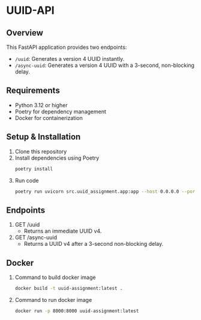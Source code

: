# UUID-API

## Overview
This FastAPI application provides two endpoints:
- `/uuid`: Generates a version 4 UUID instantly.
- `/async-uuid`: Generates a version 4 UUID with a 3-second, non-blocking delay.

## Requirements
- Python 3.12 or higher
- Poetry for dependency management
- Docker for containerization

## Setup & Installation
1. Clone this repository
2. Install dependencies using Poetry
    ```bash
    poetry install
3. Run code
    ```bash
    poetry run uvicorn src.uuid_assignment.app:app --host 0.0.0.0 --port 8000;  

## Endpoints
1. GET /uuid
    - Returns an immediate UUID v4.
2. GET /async-uuid
    - Returns a UUID v4 after a 3-second non-blocking delay.

## Docker

1. Command to build docker image
    ```bash
    docker build -t uuid-assignment:latest .
    ```
2. Command to run docker image
    ```bash
    docker run -p 8000:8000 uuid-assignment:latest
    ```

